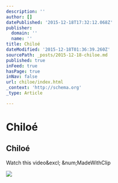 ```yaml
---
description: ''
author: []
datePublished: '2015-12-18T17:32:12.068Z'
publisher:
  domain: ''
  name: ''
title: Chiloé
dateModified: '2015-12-18T01:36:39.260Z'
sourcePath: _posts/2015-12-18-chiloe.md
published: true
inFeed: true
hasPage: true
inNav: false
url: chiloe/index.html
_context: 'http://schema.org'
_type: Article

---
```

# Chiloé

<article style=""><h1>Chiloé</h1><p>Watch this video&amp;excl; &amp;num;MadeWithClip</p><img src="http://www.ccv.adobe.com/v1/player/5DveuZ2EQGB/posterframe?s=1450402420751" /></article>